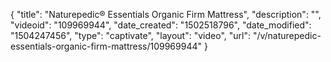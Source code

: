 {
    "title": "Naturepedic&reg; Essentials Organic Firm Mattress",
    "description": "",
    "videoid": "109969944",
    "date_created": "1502518796",
    "date_modified": "1504247456",
    "type": "captivate",
    "layout": "video",
    "url": "\/v\/naturepedic-essentials-organic-firm-mattress\/109969944"
}
